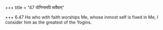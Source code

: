 +++
title = "47 योगिनामपि सर्वेषाम्"

+++
6.47 He who with faith worships Me, whose inmost self is fixed in Me, I
consider him as the greatest of the Yogins.

